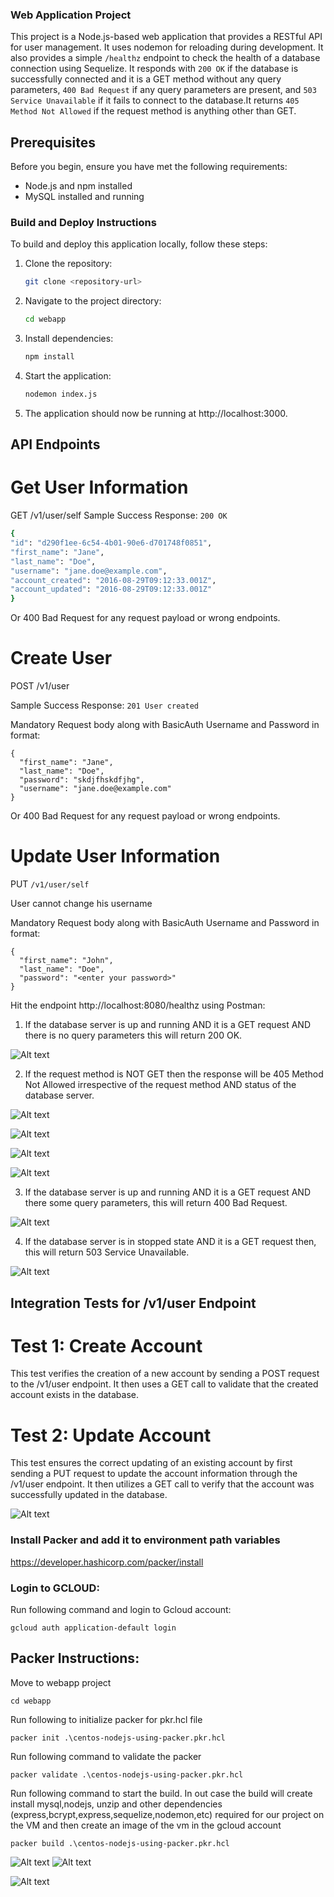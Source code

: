 ### Web Application Project

This project is a Node.js-based web application that provides a RESTful API for user management. It uses nodemon for reloading during development. It also provides a simple `/healthz` endpoint to check the health of a database connection using Sequelize. It responds with `200 OK` if the database is successfully connected and it is a GET method without any query parameters, `400 Bad Request` if any query parameters are present, and `503 Service Unavailable` if it fails to connect to the database.It returns `405 Method Not Allowed` if the request method is anything other than GET.

## Prerequisites

Before you begin, ensure you have met the following requirements:

- Node.js and npm installed
- MySQL installed and running

### Build and Deploy Instructions

To build and deploy this application locally, follow these steps:

1. Clone the repository:

   ```bash
   git clone <repository-url>

   ```

1. Navigate to the project directory:

   ```bash
   cd webapp

   ```

1. Install dependencies:

   ```bash
   npm install

   ```

1. Start the application:

   ```bash
   nodemon index.js

   ```

1. The application should now be running at http://localhost:3000.


## API Endpoints

# Get User Information

GET /v1/user/self
Sample Success Response: `200 OK`

```bash
{
"id": "d290f1ee-6c54-4b01-90e6-d701748f0851",
"first_name": "Jane",
"last_name": "Doe",
"username": "jane.doe@example.com",
"account_created": "2016-08-29T09:12:33.001Z",
"account_updated": "2016-08-29T09:12:33.001Z"
}
```

Or 400 Bad Request for any request payload or wrong endpoints.

# Create User

POST /v1/user

Sample Success Response: `201 User created`

Mandatory Request body along with BasicAuth Username and Password in format:

```
{
  "first_name": "Jane",
  "last_name": "Doe",
  "password": "skdjfhskdfjhg",
  "username": "jane.doe@example.com"
}
```

Or 400 Bad Request for any request payload or wrong endpoints.


# Update User Information

PUT `/v1/user/self`

User cannot change his username

Mandatory Request body along with BasicAuth Username and Password in format:

```
{
  "first_name": "John",
  "last_name": "Doe",
  "password": "<enter your password>"
}
```

Hit the endpoint http://localhost:8080/healthz using Postman:

1. If the database server is up and running AND it is a GET request AND there is no query parameters this will return 200 OK.

![Alt text](images/image.png)

2. If the request method is NOT GET then the response will be 405 Method Not Allowed irrespective of the request method AND status of the database server.

![Alt text](images/image-1.png)

![Alt text](images/image-2.png)

![Alt text](images/image-3.png)

![Alt text](images/image-4.png)

3. If the database server is up and running AND it is a GET request AND there some query parameters, this will return 400 Bad Request.

![Alt text](images/image-5.png)

4.  If the database server is in stopped state AND it is a GET request then, this will return 503 Service Unavailable.

![Alt text](images/image-6.png)

## Integration Tests for /v1/user Endpoint

# Test 1: Create Account

This test verifies the creation of a new account by sending a POST request to the /v1/user endpoint. It then uses a GET call to validate that the created account exists in the database.

# Test 2: Update Account

This test ensures the correct updating of an existing account by first sending a PUT request to update the account information through the /v1/user endpoint. It then utilizes a GET call to verify that the account was successfully updated in the database.

![Alt text](images/image-7.png)

### Install Packer and add it to environment path variables

https://developer.hashicorp.com/packer/install

### Login to GCLOUD:

Run following command and login to Gcloud account:
```
gcloud auth application-default login
```

## Packer Instructions:

Move to webapp project
```
cd webapp
```

Run following to initialize packer for pkr.hcl file
```
packer init .\centos-nodejs-using-packer.pkr.hcl
```

Run following command to validate the packer
```
packer validate .\centos-nodejs-using-packer.pkr.hcl
```

Run following command to start the build. In out case the build will create install mysql,nodejs, unzip and other dependencies (express,bcrypt,express,sequelize,nodemon,etc) required for our project on the VM and then create an image of the vm in the gcloud account
```
packer build .\centos-nodejs-using-packer.pkr.hcl
```
![Alt text](images/image-8.png)
![Alt text](images/image-8.png)

![Alt text](images/image-9.png)
